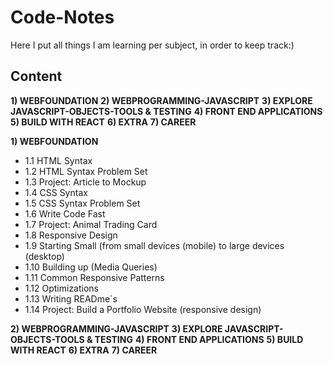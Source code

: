 # Code-Notes
Here I put all things I am learning per subject, in order to keep track:)

## Content
__1) WEBFOUNDATION__
__2) WEBPROGRAMMING-JAVASCRIPT__
__3) EXPLORE JAVASCRIPT-OBJECTS-TOOLS & TESTING__
__4) FRONT END APPLICATIONS__
__5) BUILD WITH REACT__
__6) EXTRA__
__7) CAREER__


__1) WEBFOUNDATION__
- 1.1 HTML Syntax
- 1.2 HTML Syntax Problem Set
- 1.3 Project: Article to Mockup
- 1.4 CSS Syntax
- 1.5 CSS Syntax Problem Set
- 1.6 Write Code Fast
- 1.7 Project: Animal Trading Card
- 1.8 Responsive Design
- 1.9 Starting Small (from small devices (mobile) to large devices (desktop)
- 1.10 Building up (Media Queries)
- 1.11 Common Responsive Patterns
- 1.12 Optimizations
- 1.13 Writing READme´s
- 1.14 Project: Build a Portfolio Website (responsive design)

__2) WEBPROGRAMMING-JAVASCRIPT__
__3) EXPLORE JAVASCRIPT-OBJECTS-TOOLS & TESTING__
__4) FRONT END APPLICATIONS__
__5) BUILD WITH REACT__
__6) EXTRA__
__7) CAREER__
